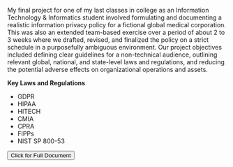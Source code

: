 My final project for one of my last classes in college as an Information Technology & Informatics student involved formulating and documenting a realistic information privacy policy for a fictional global medical corporation. This was also an extended team-based exercise over a period of about 2 to 3 weeks where we drafted, revised, and finalized the policy on a strict schedule in a purposefully ambiguous environment. Our project objectives included defining clear guidelines for a non-technical audience, outlining relevant global, national, and state-level laws and regulations, and reducing the potential adverse effects on organizational operations and assets. 

**Key Laws and Regulations**
- GDPR
- HIPAA
- HITECH
- CMIA
- CPRA
- FIPPs
- NIST SP 800-53
  
<a href="https://github.com/consinhu/info_p3/blob/main/Copy%20of%20IP3%20Final_Deliverable%201_Group%20A.docx.pdf" target="_blank" rel="noopener noreferrer">
  <button>Click for Full Document</button>
